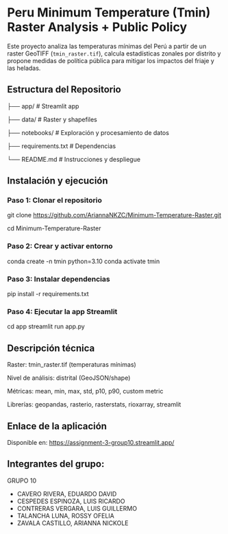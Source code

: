 # Peru Minimum Temperature (Tmin) Raster Analysis + Public Policy
Este proyecto analiza las temperaturas mínimas del Perú a partir de un raster GeoTIFF (`tmin_raster.tif`), calcula estadísticas zonales por distrito y propone medidas de política pública para mitigar los impactos del friaje y las heladas.

## Estructura del Repositorio
├── app/ # Streamlit app

├── data/ # Raster y shapefiles

├── notebooks/ # Exploración y procesamiento de datos

├── requirements.txt # Dependencias

└── README.md # Instrucciones y despliegue

## Instalación y ejecución

### Paso 1: Clonar el repositorio
git clone https://github.com/AriannaNKZC/Minimum-Temperature-Raster.git

cd Minimum-Temperature-Raster

### Paso 2: Crear y activar entorno
conda create -n tmin python=3.10
conda activate tmin

### Paso 3: Instalar dependencias
pip install -r requirements.txt

### Paso 4: Ejecutar la app Streamlit
cd app
streamlit run app.py

## Descripción técnica
Raster: tmin_raster.tif (temperaturas mínimas)

Nivel de análisis: distrital (GeoJSON/shape)

Métricas: mean, min, max, std, p10, p90, custom metric

Librerías: geopandas, rasterio, rasterstats, rioxarray, streamlit

## Enlace de la aplicación
Disponible en:
https://assignment-3-group10.streamlit.app/

## Integrantes del grupo:
GRUPO 10
- CAVERO RIVERA, EDUARDO DAVID
- CESPEDES ESPINOZA, LUIS RICARDO
- CONTRERAS VERGARA, LUIS GUILLERMO
- TALANCHA LUNA, ROSSY OFELIA
- ZAVALA CASTILLO, ARIANNA NICKOLE
